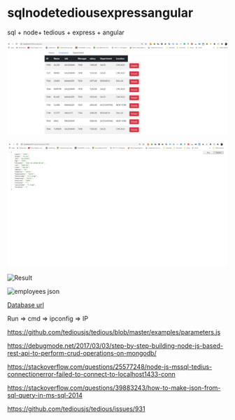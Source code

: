 # sqlnodetediousexpressangular
sql + node+ tedious + express + angular

![Employee](https://github.com/sarveshhome/sqlnodetediousexpressangular/blob/master/employeewithdetailbutton.jpg)

![EmployeeDetails](https://github.com/sarveshhome/sqlnodetediousexpressangular/blob/master/employeebyid.jpg)

![Result](https://github.com/sarveshhome/sqlnodetediousexpressangular/blob/master/Output.bmp)

![employees json](https://github.com/sarveshhome/sqlnodetediousexpressangular/blob/master/employeejson.bmp)

[Database url](https://github.com/sarveshhome/sqlnodetediousexpressangular/blob/master/Products.sql)

Run => cmd => ipconfig => IP 

https://github.com/tediousjs/tedious/blob/master/examples/parameters.js

https://debugmode.net/2017/03/03/step-by-step-building-node-js-based-rest-api-to-perform-crud-operations-on-mongodb/

https://stackoverflow.com/questions/25577248/node-js-mssql-tedius-connectionerror-failed-to-connect-to-localhost1433-conn

https://stackoverflow.com/questions/39883243/how-to-make-json-from-sql-query-in-ms-sql-2014

https://github.com/tediousjs/tedious/issues/931




